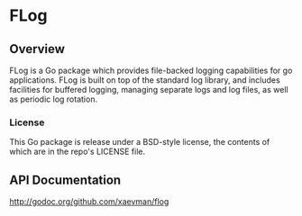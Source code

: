 # FLog

## Overview
FLog is a Go package which provides file-backed logging capabilities for go applications. FLog is built on top of the standard log library, and includes facilities for buffered logging, managing separate logs and log files, as well as periodic log rotation.

### License
This Go package is release under a BSD-style license, the contents of which are in the repo's LICENSE file.

## API Documentation
http://godoc.org/github.com/xaevman/flog
